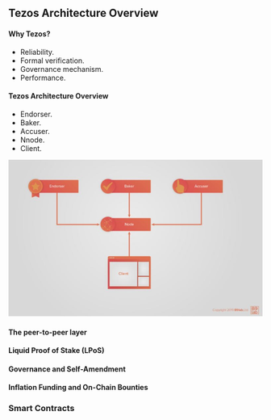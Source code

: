 ## Tezos Architecture Overview

#### Why Tezos?
  - Reliability. 
  - Formal verification.
  - Governance mechanism.
  - Performance. 
  
  #### Tezos Architecture Overview
  - Endorser.
  - Baker.
  - Accuser.
  - Nnode.
  - Client.

![Architecture_Overview](https://github.com/FernandoFH/Smart_Contract/blob/master/Tezos_Developer/Architecture_Overview.JPG)

#### The peer-to-peer layer
#### Liquid Proof of Stake (LPoS)
#### Governance and Self-Amendment
#### Inflation Funding and On-Chain Bounties

### Smart Contracts
